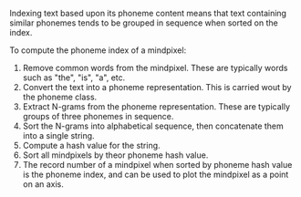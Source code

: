 Indexing text based upon its phoneme content means that text containing similar phonemes tends to be grouped in sequence when sorted on the index.

To compute the phoneme index of a mindpixel:

  1. Remove common words from the mindpixel.  These are typically words such as "the", "is", "a", etc.
  1. Convert the text into a phoneme representation.  This is carried wout by the phoneme class.
  1. Extract N-grams from the phoneme representation.  These are typically groups of three phonemes in sequence.
  1. Sort the N-grams into alphabetical sequence, then concatenate them into a single string.
  1. Compute a hash value for the string.
  1. Sort all mindpixels by theor phoneme hash value.
  1. The record number of a mindpixel when sorted by phoneme hash value is the phoneme index, and can be used to plot the mindpixel as a point on an axis.
